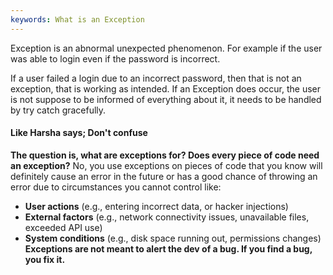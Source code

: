 ```yaml
---
keywords: What is an Exception
---
```

Exception is an abnormal unexpected phenomenon. 
For example if the user was able to login even if the password is incorrect.

If a user failed a login due to an incorrect password, then that is not an exception, that is working as intended.
If an Exception does occur, the user is not suppose to be informed of everything about it, it needs to be handled by try catch gracefully. 

#### Like Harsha says; **Don't confuse**
**The question is, what are exceptions for? Does every piece of code need an exception?**
No, you use exceptions on pieces of code that you know will definitely cause an error in the future or has a good chance of throwing an error due to circumstances you cannot control like:
- **User actions** (e.g., entering incorrect data, or hacker injections)
- **External factors** (e.g., network connectivity issues, unavailable files, exceeded API use)
- **System conditions** (e.g., disk space running out, permissions changes)
**Exceptions are not meant to alert the dev of a bug. If you find a bug, you fix it.**
